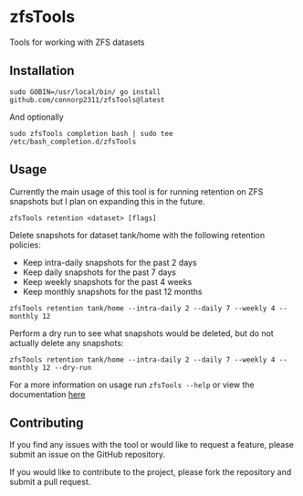 # zfsTools

Tools for working with ZFS datasets

## Installation

```
sudo GOBIN=/usr/local/bin/ go install github.com/connorp2311/zfsTools@latest
```

And optionally 
```
sudo zfsTools completion bash | sudo tee /etc/bash_completion.d/zfsTools
```

## Usage

Currently the main usage of this tool is for running retention on ZFS snapshots but I plan on expanding this in the future.
```
zfsTools retention <dataset> [flags]
```

Delete snapshots for dataset tank/home with the following retention policies:

* Keep intra-daily snapshots for the past 2 days
* Keep daily snapshots for the past 7 days
* Keep weekly snapshots for the past 4 weeks
* Keep monthly snapshots for the past 12 months

```
zfsTools retention tank/home --intra-daily 2 --daily 7 --weekly 4 --monthly 12
```

Perform a dry run to see what snapshots would be deleted, but do not actually delete any snapshots:

```
zfsTools retention tank/home --intra-daily 2 --daily 7 --weekly 4 --monthly 12 --dry-run
```


For a more information on usage run `zfsTools --help` or view the documentation [here](docs/zfsTools.md)

## Contributing

If you find any issues with the tool or would like to request a feature, please submit an issue on the GitHub repository.

If you would like to contribute to the project, please fork the repository and submit a pull request.